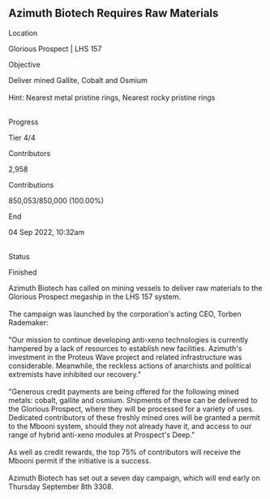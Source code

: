 ## Azimuth Biotech Requires Raw Materials

Location

Glorious Prospect \| LHS 157

Objective

Deliver mined Gallite, Cobalt and Osmium\
\
Hint: Nearest metal pristine rings, Nearest rocky pristine rings

\
Progress

Tier 4/4

Contributors

2,958

Contributions

850,053/850,000 (100.00%)

End

04 Sep 2022, 10:32am

\
Status

Finished

Azimuth Biotech has called on mining vessels to deliver raw materials to
the Glorious Prospect megaship in the LHS 157 system.\
\
The campaign was launched by the corporation\'s acting CEO, Torben
Rademaker:\
\
\"Our mission to continue developing anti-xeno technologies is currently
hampered by a lack of resources to establish new facilities. Azimuth\'s
investment in the Proteus Wave project and related infrastructure was
considerable. Meanwhile, the reckless actions of anarchists and
political extremists have inhibited our recovery.\"\
\
\"Generous credit payments are being offered for the following mined
metals: cobalt, gallite and osmium. Shipments of these can be delivered
to the Glorious Prospect, where they will be processed for a variety of
uses. Dedicated contributors of these freshly mined ores will be granted
a permit to the Mbooni system, should they not already have it, and
access to our range of hybrid anti-xeno modules at Prospect\'s Deep.\"\
\
As well as credit rewards, the top 75% of contributors will receive the
Mbooni permit if the initiative is a success.\
\
Azimuth Biotech has set out a seven day campaign, which will end early
on Thursday September 8th 3308.
